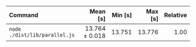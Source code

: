 | Command | Mean [s] | Min [s] | Max [s] | Relative |
|:---|---:|---:|---:|---:|
| `node ./dist/lib/parallel.js` | 13.764 ± 0.018 | 13.751 | 13.776 | 1.00 |

